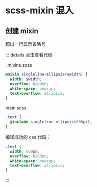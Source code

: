 # scss-mixin 混入

## 创建 mixin

超出一行显示省略号

::: details 点击查看代码

\_mixins.scss

```scss
@mixin singleline-ellipsis($width) {
  width: $width;
  overflow: hidden;
  white-space: nowrap;
  text-overflow: ellipsis;
}
```

main.scss

```scss
.text {
  @include singleline-ellipsis(600px);
}
```

编译成功的 css 代码：

```scss
.text {
  width: 600px;
  overflow: hidden;
  white-space: nowrap;
  text-overflow: ellipsis;
}
```

:::
